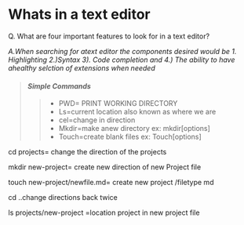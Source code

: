 
# Whats in a text editor  
Q. What are four important features to look for in a text editor?  

*A.When searching for atext editor the components desired would be 1. Highlighting 2.)Syntax 3). Code completion and 4.) The ability to have ahealthy selction of extensions when needed*

>#### *Simple Commands*
>
>> - PWD= PRINT WORKING DIRECTORY
>>- Ls=current location also known as where we are
>> - cel=change in direction
>>- Mkdir=make anew directory ex: mkdir[options]<directory>
>> - Touch=create blank files ex: Touch[options]<filename>


cd projects= change the direction of the projects  

mkdir new-project= create new direction of new Project file  

touch new-project/newfile.md= create new project /filetype md  

cd ..change directions back twice  

ls projects/new-project =location project in new project file 


 
      

   







